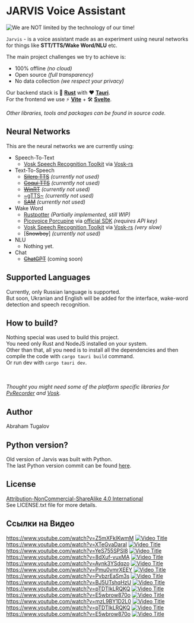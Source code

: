 # JARVIS Voice Assistant

![We are NOT limited by the technology of our time!](poster.jpg)

`Jarvis` - is a voice assistant made as an experiment using neural networks for things like **STT/TTS/Wake Word/NLU** etc.

The main project challenges we try to achieve is:
 - 100% offline *(no cloud)*
 - Open source *(full transparency)*
 - No data collection *(we respect your privacy)*

Our backend stack is 🦀 **[Rust](https://www.rust-lang.org/)** with ❤️ **[Tauri](https://tauri.app/)**.<br>
For the frontend we use ⚡️ **[Vite](https://vitejs.dev/)** + 🛠️ **[Svelte](https://svelte.dev/)**.

*Other libraries, tools and packages can be found in source code.*

## Neural Networks

This are the neural networks we are currently using:

 - Speech-To-Text
	 - [Vosk Speech Recognition Toolkit](https://github.com/alphacep/vosk-api) via [Vosk-rs](https://github.com/Bear-03/vosk-rs)
 - Text-To-Speech
	 - [~~Silero TTS~~](https://github.com/snakers4/silero-models) *(currently not used)*
	 - [~~Coqui TTS~~](https://github.com/coqui-ai/TTS) *(currently not used)*
	 - [~~WinRT~~](https://github.com/ndarilek/tts-rs) *(currently not used)*
	 - [~gTTS~](https://github.com/nightlyistaken/tts_rust) *(currently not used)*
	 - [~~SAM~~](https://github.com/s-macke/SAM) *(currently not used)*
 - Wake Word
	 - [Rustpotter](https://github.com/GiviMAD/rustpotter) *(Partially implemented, still WIP)*
	 - [Picovoice Porcupine](https://github.com/Picovoice/porcupine) via [official SDK](https://github.com/Picovoice/porcupine#rust) *(requires API key)*
	 - [Vosk Speech Recognition Toolkit](https://github.com/alphacep/vosk-api) via [Vosk-rs](https://github.com/Bear-03/vosk-rs) *(very slow)*
	 - [~~Snowboy~~] *(currently not used)*
 - NLU
	 - Nothing yet.
- Chat
	- [~~ChatGPT~~](https://chat.openai.com/) (coming soon)

## Supported Languages

Currently, only Russian language is supported.<br>
But soon, Ukranian and English will be added for the interface, wake-word detection and speech recognition.

## How to build?

Nothing special was used to build this project.<br>
You need only Rust and NodeJS installed on your system.<br>
Other than that, all you need is to install all the dependencies and then compile the code with `cargo tauri build` command.<br>
Or run dev with `cargo tauri dev`.

<br><br>
*Thought you might need some of the platform specific libraries for [PvRecorder](https://github.com/Picovoice/pvrecorder) and [Vosk](https://github.com/alphacep/vosk-api).*

## Author

Abraham Tugalov

## Python version?
Old version of Jarvis was built with Python.<br>
The last Python version commit can be found [here](https://github.com/Tabintaban/jarvis/tree/943efbfbdb8aeb5889fa5e2dc7348ca4ea0b81df).

## License

[Attribution-NonCommercial-ShareAlike 4.0 International](https://creativecommons.org/licenses/by-nc-sa/4.0/)<br>
See LICENSE.txt file for more details.

## Ссылки на Видео
https://www.youtube.com/watch?v=Z5mXFkIKwmM
[![Video Title](https://img.youtube.com/vi/Z5mXFkIKwmM/0.jpg)](https://www.youtube.com/watch?v=Z5mXFkIKwmM)
https://www.youtube.com/watch?v=XTeGvaDaraI
[![Video Title](https://img.youtube.com/vi/XTeGvaDaraI/0.jpg)](https://www.youtube.com/watch?v=XTeGvaDaraI)
https://www.youtube.com/watch?v=YeS755SPSI8
[![Video Title](https://img.youtube.com/vi/YeS755SPSI8/0.jpg)](https://www.youtube.com/watch?v=YeS755SPSI8)
https://www.youtube.com/watch?v=8dXuf-vuxMA
[![Video Title](https://img.youtube.com/vi/8dXuf-vuxMA/0.jpg)](https://www.youtube.com/watch?v=8dXuf-vuxMA)
https://www.youtube.com/watch?v=Aynk3YSdqzo
[![Video Title](https://img.youtube.com/vi/Aynk3YSdqzo/0.jpg)](https://www.youtube.com/watch?v=Aynk3YSdqzo)
https://www.youtube.com/watch?v=Pmu0vmrXEEY
[![Video Title](https://img.youtube.com/vi/Pmu0vmrXEEY/0.jpg)](https://www.youtube.com/watch?v=Pmu0vmrXEEY)
https://www.youtube.com/watch?v=PvbzrEaSm3s
[![Video Title](https://img.youtube.com/vi/PvbzrEaSm3s/0.jpg)](https://www.youtube.com/watch?v=PvbzrEaSm3s)
https://www.youtube.com/watch?v=BJ5UTshqHzU
[![Video Title](https://img.youtube.com/vi/BJ5UTshqHzU/0.jpg)](https://www.youtube.com/watch?v=BJ5UTshqHzU)
https://www.youtube.com/watch?v=pTDTIkLRQKQ
[![Video Title](https://img.youtube.com/vi/pTDTIkLRQKQ/0.jpg)](https://www.youtube.com/watch?v=pTDTIkLRQKQ)
https://www.youtube.com/watch?v=E5wbrow870o
[![Video Title](https://img.youtube.com/vi/E5wbrow870o/0.jpg)](https://www.youtube.com/watch?v=E5wbrow870o)
https://www.youtube.com/watch?v=mzL9BY1D2L0
[![Video Title](https://img.youtube.com/vi/mzL9BY1D2L0/0.jpg)](https://www.youtube.com/watch?v=mzL9BY1D2L0)
https://www.youtube.com/watch?v=pTDTIkLRQKQ
[![Video Title](https://img.youtube.com/vi/pTDTIkLRQKQ/0.jpg)](https://www.youtube.com/watch?v=pTDTIkLRQKQ)
https://www.youtube.com/watch?v=E5wbrow870o
[![Video Title](https://img.youtube.com/vi/E5wbrow870o/0.jpg)](https://www.youtube.com/watch?v=E5wbrow870o)
